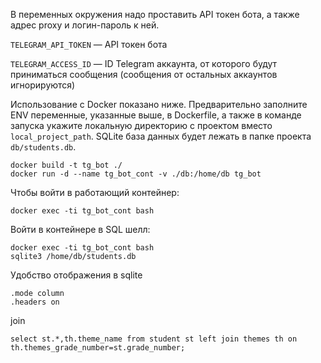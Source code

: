 В переменных окружения надо проставить API токен бота, а также адрес proxy и логин-пароль к ней.

`TELEGRAM_API_TOKEN` — API токен бота

`TELEGRAM_ACCESS_ID` — ID Telegram аккаунта, от которого будут приниматься сообщения (сообщения от остальных аккаунтов игнорируются)

Использование с Docker показано ниже. Предварительно заполните ENV переменные, указанные выше, в Dockerfile, а также в команде запуска укажите локальную директорию с проектом вместо `local_project_path`. SQLite база данных будет лежать в папке проекта `db/students.db`.

```
docker build -t tg_bot ./
docker run -d --name tg_bot_cont -v ./db:/home/db tg_bot
```

Чтобы войти в работающий контейнер:

```
docker exec -ti tg_bot_cont bash
```

Войти в контейнере в SQL шелл:

```
docker exec -ti tg_bot_cont bash
sqlite3 /home/db/students.db
```

Удобство отображения в sqlite
```
.mode column
.headers on
```

join
```
select st.*,th.theme_name from student st left join themes th on th.themes_grade_number=st.grade_number;
```